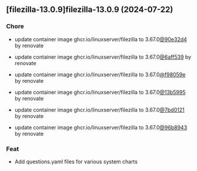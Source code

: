 

## [filezilla-13.0.9]filezilla-13.0.9 (2024-07-22)

### Chore



- update container image ghcr.io/linuxserver/filezilla to 3.67.0[@90e32d4](https://github.com/90e32d4) by renovate

- update container image ghcr.io/linuxserver/filezilla to 3.67.0[@6aff539](https://github.com/6aff539) by renovate

- update container image ghcr.io/linuxserver/filezilla to 3.67.0[@f98059e](https://github.com/f98059e) by renovate

- update container image ghcr.io/linuxserver/filezilla to 3.67.0[@13b5995](https://github.com/13b5995) by renovate

- update container image ghcr.io/linuxserver/filezilla to 3.67.0[@7bd0121](https://github.com/7bd0121) by renovate

- update container image ghcr.io/linuxserver/filezilla to 3.67.0[@96b8943](https://github.com/96b8943) by renovate

### Feat



- Add questions.yaml files for various system charts